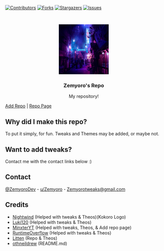 [![Contributors][contributors-shield]][contributors-url]
[![Forks][forks-shield]][forks-url]
[![Stargazers][stars-shield]][stars-url]
[![Issues][issues-shield]][issues-url]



<br />
<p align="center">
  <a href="https://pm-linkgen.minxteryt.repl.co/?repo=https://zemyoro.github.io/repo">
    <img src="./assets/img/zemyoro.jpg" alt="Logo" width="160" height="160">
  </a>

  <h3 align="center">Zemyoro's Repo</h3>

  <p align="center">
    My repository!
  </p>
</p>

[Add Repo](https://pm-linkgen.minxteryt.repl.co/?repo=https://zemyoro.github.io/repo) | [Repo Page](https://zemyoro.github.io/repo)

## Why did I make this repo?

To put it simply, for fun. Tweaks and Themes may be added, or maybe not.

## Want to add tweaks?

Contact me with the contact links below :)



## Contact

[@ZemyoroDev](https://twitter.com/ZemyoroDev) - [u/Zemyoro](https://reddit.com/u/zemyoro) - Zemyorotweaks@gmail.com



## Credits
* [Nightwind](https://github.com/NightwindDev) (Helped with tweaks & Theos)(Kokoro Logo)
* [Luki120](https://github.com/Luki120) (Helped with tweaks & Theos)
* [MinxterYT](https://github.com/MinxterYT) (Helped with tweaks, Theos, & Add repo page)
* [RuntimeOverflow](https://github.com/RuntimeOverflow) (Helped with tweaks & Theos)
* [Litten](https://github.com/schneelittchen/Repository) (Repo & Theos)
* [othneildrew](https://github.com/othneildrew/Best-README-Template/blob/master/README.md) (README.md)





<!-- MARKDOWN LINKS & IMAGES -->
<!-- https://www.markdownguide.org/basic-syntax/#reference-style-links -->
[contributors-shield]: https://img.shields.io/github/contributors/zemyoro/repo?style=for-the-badge
[contributors-url]: https://github.com/zemyoro/repo/graphs/contributors
[forks-shield]: https://img.shields.io/github/forks/zemyoro/repo?style=for-the-badge
[forks-url]: https://github.com/zemyoro/repo/network/members
[stars-shield]: https://img.shields.io/github/stars/zemyoro/repo?style=for-the-badge
[stars-url]: https://github.com/zemyoro/repo/stargazers
[issues-shield]: https://img.shields.io/github/issues/zemyoro/repo?style=for-the-badge
[issues-url]: https://github.com/zemyoro/repo/issues
